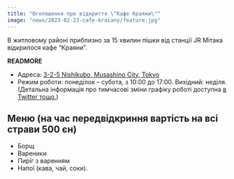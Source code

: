 ```yaml
---
title: "Оголошення про відкриття \"Кафе Краяни\""
image: "news/2023-02-23-cafe-kraiany/feature.jpg"
---
```


В житловому районі приблизно за 15 хвилин пішки від станції JR Мітака відкрилося кафе “Краяни”.

__READMORE__

* Адреса: <a href="https://goo.gl/maps/98aMcfCh4xkufVYL7" target=_blank>3-2-5 Nishikubo, Musashino City, Tokyo</a>
* Режим роботи: понеділок – субота, з 10:00 до 17:00. Вихідний: неділя. (Детальна інформація про тимчасові зміни графіку роботі доступна <a href="https://twitter.com/npo_kraiany" target=_blank> в Twitter тощо.</a>)

## Меню (на час передвідкриння вартість на всі страви 500 єн)

* Борщ
* Вареники
* Пиріг з варенням
* Напої (кава, чай, соки).
